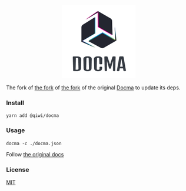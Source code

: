 <p align="center">
    <a href="https://onury.github.io/docma"><img width="200" height="200" src="https://raw.githubusercontent.com/Prozi/docma/master/img/docma-logo.png" alt="Docma" /></a>
</p>

The fork of [the fork](https://github.com/futurGH/docma) of [the fork](https://github.com/Prozi/docma) of the original [Docma](https://github.com/onury/docma) to update its deps.

### Install
```shell
yarn add @qiwi/docma
```

### Usage
```shell
docma -c ./docma.json
```
Follow [the original docs](https://github.com/onury/docma)

### License
[MIT](./LICENSE)
